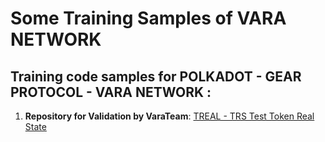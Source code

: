 # Some Training Samples of VARA NETWORK

## Training code samples for POLKADOT - GEAR PROTOCOL - VARA NETWORK : 
1. **Repository for Validation by VaraTeam**:
   [TREAL - TRS Test Token Real State ](training/samples/TRS-token-real-state/trs_token_vara)
